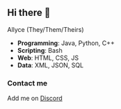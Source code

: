 ## Hi there 👋

Allyce (They/Them/Theirs) 

- **Programming**: Java, Python, C++
- **Scripting**: Bash
- **Web**: HTML, CSS, JS
- **Data**: XML, JSON, SQL

### Contact me
Add me on [Discord](https://allytoall.github.io/discord)
